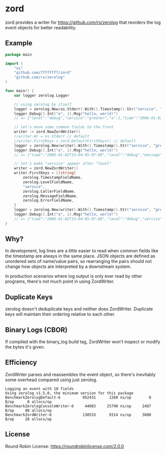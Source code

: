 # zord

zord provides a writer for https://github.com/rs/zerolog that reorders the log
event objects for better readability.

## Example

```go
package main

import (
	"os"
	"github.com/7fffffff/zord"
	"github.com/rs/zerolog"
)

func main() {
	var logger zerolog.Logger

	// using zerolog by itself
	logger = zerolog.New(os.Stderr).With().Timestamp().Str("service", "greeter").Logger()
	logger.Debug().Int("a", 1).Msg("hello, world!")
	// => {"level":"debug","service":"greeter","a":1,"time":"2006-01-02T15:04:05-07:00","message":"hello, world!"}

	// let's move some common fields to the front
	writer := zord.NewZordWriter()
	//writer.Wr = os.Stderr // default
	//writer.FirstKeys = zord.DefaultFirstKeys() // default
	logger = zerolog.New(writer).With().Timestamp().Str("service", "greeter").Logger()
	logger.Debug().Int("a", 1).Msg("hello, world!")
	// => {"time":"2006-01-02T15:04:05-07:00","level":"debug","message":"hello, world!","service":"greeter","a":1}

	// let's make "service" appear after "level"
	writer = zord.NewZordWriter()
	writer.FirstKeys = []string{
		zerolog.TimestampFieldName,
		zerolog.LevelFieldName,
		"service",
		zerolog.CallerFieldName,
		zerolog.MessageFieldName,
		zerolog.ErrorFieldName,
	}
	logger = zerolog.New(writer).With().Timestamp().Str("service", "greeter").Logger()
	logger.Debug().Int("a", 1).Msg("hello, world!")
	// => {"time":"2006-01-02T15:04:05-07:00","level":"debug","service":"greeter","message":"hello, world!","a":1}
}
```

## Why?

In development, log lines are a little easier to read when common fields like
the timestamp are always in the same place. JSON objects are defined as
unordered sets of name/value pairs, so rearranging the pairs should not change
how objects are interpreted by a downstream system.

In production scenarios where log output is only ever read by other programs,
there's not much point in using ZordWriter.

## Duplicate Keys

zerolog doesn't deduplicate keys and neither does ZordWriter. Duplicate keys
will maintain their ordering relative to each other.

## Binary Logs (CBOR)

If compiled with the binary_log build tag, ZordWriter won't inspect or modify
the bytes it's given.

## Efficiency

ZordWriter parses and reassembles the event object, so there's inevitably some
overhead compared using just zerolog.

```
Logging an event with 10 fields
Using zerolog v1.5.0, the minimum version for this package
BenchmarkZerologDefault-6          952431      1260 ns/op        0 B/op      0 allocs/op
BenchmarkZerologConsoleWriter-6     44083     25790 ns/op     2487 B/op     88 allocs/op
BenchmarkZordWriter-6              130533      9314 ns/op     3080 B/op     28 allocs/op
```

## License

Round Robin License:
https://roundrobinlicense.com/2.0.0
